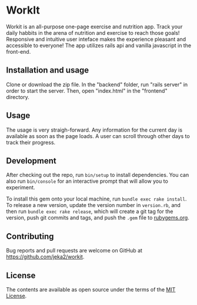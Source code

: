 # WorkIt
Workit is an all-purpose one-page exercise and nutrition app. Track your daily habbits in the arena of nutrition and exercise to reach those goals! Responsive and intuitive user inteface makes the experience pleasant and accessible to everyone! The app utilizes rails api and vanilla javascript in the front-end.

## Installation and usage
Clone or download the zip file. In the "backend" folder, run "rails server" in order to start the server. Then, open "index.html" in the "frontend" directory.


## Usage
The usage is very straigh-forward. Any information for the current day is available as soon as the page loads. A user can scroll through other days to track their progress.


## Development

After checking out the repo, run `bin/setup` to install dependencies. You can also run `bin/console` for an interactive prompt that will allow you to experiment.

To install this gem onto your local machine, run `bundle exec rake install`. To release a new version, update the version number in `version.rb`, and then run `bundle exec rake release`, which will create a git tag for the version, push git commits and tags, and push the `.gem` file to [rubygems.org](https://rubygems.org).

## Contributing

Bug reports and pull requests are welcome on GitHub at https://github.com/jeka2/workit.


## License

The contents are available as open source under the terms of the [MIT License](https://opensource.org/licenses/MIT).
